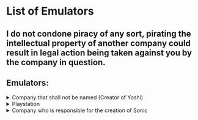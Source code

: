 # List of Emulators

## I do not condone piracy of any sort, pirating the intellectual property of another company could result in legal action being taken against you by the company in question.

## Emulators:
<details>
 
<summary>Company that shall not be named (Creator of Yoshi)</summary>

- [3DS](https://github.com/Emulation-Resources/Emulation/blob/main/Company%20that%20shall%20not%20be%20named/3DS.md)
- [GB/GBC](https://github.com/Emulation-Resources/Emulation/blob/main/Company%20that%20shall%20not%20be%20named/GB%20%2B%20GBC.md)
- [GBA](https://github.com/Emulation-Resources/Emulation/blob/main/Company%20that%20shall%20not%20be%20named/GBA.md)
- [Gamecube](https://github.com/Emulation-Resources/Emulation/blob/main/Company%20that%20shall%20not%20be%20named/Gamecube.md)
- [N64](https://github.com/Emulation-Resources/Emulation/blob/main/Company%20that%20shall%20not%20be%20named/N64.md)
- [NDS](https://github.com/Emulation-Resources/Emulation/blob/main/Company%20that%20shall%20not%20be%20named/NDS.md)
- [NS](https://github.com/Emulation-Resources/Emulation/blob/main/Company%20that%20shall%20not%20be%20named/NS.md)
- [Wii U](https://github.com/Emulation-Resources/Emulation/blob/main/Company%20that%20shall%20not%20be%20named/Wii%20U.md)
- [Wii](https://github.com/Emulation-Resources/Emulation/blob/main/Company%20that%20shall%20not%20be%20named/Wii.md)
  
 </details>

<details>
 
<summary>Playstation</summary>

- [PS1](https://github.com/Emulation-Resources/Emulation/blob/main/Playstation/PS1.md)
- [PS2](https://github.com/Emulation-Resources/Emulation/blob/main/Playstation/PS2.md)
- [PS3](https://github.com/Emulation-Resources/Emulation/blob/main/Playstation/PS3.md)
- [PS4](https://github.com/Emulation-Resources/Emulation/blob/main/Playstation/PS4.md)
- [PSP](https://github.com/Emulation-Resources/Emulation/blob/main/Playstation/PSP.md)
- [PSVITA](https://github.com/Emulation-Resources/Emulation/blob/main/Playstation/PSVITA.md)
  
 </details>

<details>
 
<summary>Company who is responsible for the creation of Sonic</summary>

- [Dreamcast](https://github.com/Emulation-Resources/Emulation/blob/main/Company%20who%20is%20responsible%20for%20the%20creation%20of%20Sonic/Dreamcast.md)
- [Naomi](https://github.com/Emulation-Resources/Emulation/blob/main/Company%20who%20is%20responsible%20for%20the%20creation%20of%20Sonic/Naomi.md)
  
 </details>

